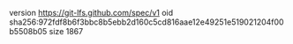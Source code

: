 version https://git-lfs.github.com/spec/v1
oid sha256:972fdf8b6f3bbc8b5ebb2d160c5cd816aae12e49251e519021204f00b5508b05
size 1867
